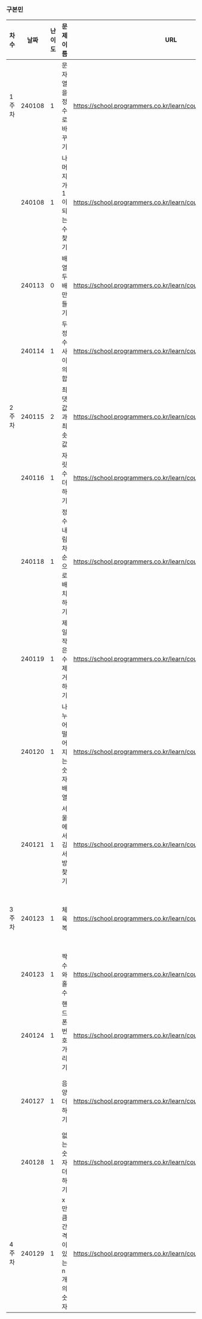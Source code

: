 ### 구본민
|차수|날짜|난이도|문제 이름|URL|비고|
|--------|----|----|----|----|----------|
|1주차|240108|1|문자열을 정수로 바꾸기|https://school.programmers.co.kr/learn/courses/30/lessons/12925|재활|
||240108|1|나머지가 1이 되는 수 찾기|https://school.programmers.co.kr/learn/courses/30/lessons/87389|재활|
||240113|0|배열 두배 만들기|https://school.programmers.co.kr/learn/courses/30/lessons/120809|재활|
||240114|1|두 정수 사이의 합|https://school.programmers.co.kr/learn/courses/30/lessons/12912|재활|
|2주차|240115|2|최댓값과 최솟값|https://school.programmers.co.kr/learn/courses/30/lessons/12939|즐거운재활|
||240116|1|자릿수 더하기|https://school.programmers.co.kr/learn/courses/30/lessons/12931|재활재활|
||240118|1|정수 내림차순으로 배치하기|https://school.programmers.co.kr/learn/courses/30/lessons/12933|언제까지재활|
||240119|1|제일 작은 수 제거하기|https://school.programmers.co.kr/learn/courses/30/lessons/12935|재활|
||240120|1|나누어 떨어지는 숫자 배열|https://school.programmers.co.kr/learn/courses/30/lessons/12910|재활|
||240121|1|서울에서 김서방 찾기|https://school.programmers.co.kr/learn/courses/30/lessons/12919|재활|
|3주차|240123|1|체육복|https://school.programmers.co.kr/learn/courses/30/lessons/42862#|탐욕법(고득점Kit)|
||240123|1|짝수와 홀수|https://school.programmers.co.kr/learn/courses/30/lessons/12937||
||240124|1|핸드폰 번호 가리기|https://school.programmers.co.kr/learn/courses/30/lessons/12948||
||240127|1|음양 더하기|https://school.programmers.co.kr/learn/courses/30/lessons/76501|공통플젝홧팅|
||240128|1|없는 숫자 더하기|https://school.programmers.co.kr/learn/courses/30/lessons/86051|홧팅...|
|4주차|240129|1|x만큼 간격이 있는 n개의 숫자|https://school.programmers.co.kr/learn/courses/30/lessons/12954|아자아자|
